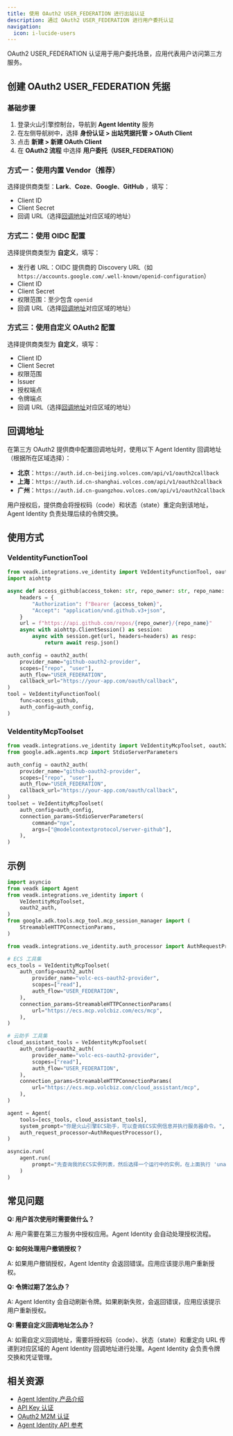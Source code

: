 ```yaml
---
title: 使用 OAuth2 USER_FEDERATION 进行出站认证
description: 通过 OAuth2 USER_FEDERATION 进行用户委托认证
navigation:
  icon: i-lucide-users
---
```


OAuth2 USER_FEDERATION 认证用于用户委托场景，应用代表用户访问第三方服务。

## 创建 OAuth2 USER_FEDERATION 凭据

### 基础步骤

1. 登录火山引擎控制台，导航到 **Agent Identity** 服务
2. 在左侧导航树中，选择 **身份认证 > 出站凭据托管 > OAuth Client**
3. 点击 **新建 > 新建 OAuth Client**
4. 在 **OAuth2 流程** 中选择 **用户委托（USER_FEDERATION）**

### 方式一：使用内置 Vendor（推荐）

选择提供商类型：**Lark**、**Coze**、**Google**、**GitHub** ，填写：
- Client ID
- Client Secret
- 回调 URL（选择[回调地址](./4.oauth2-user-federation-outbound.md#回调地址)对应区域的地址）

### 方式二：使用 OIDC 配置

选择提供商类型为 **自定义**，填写：
- 发行者 URL：OIDC 提供商的 Discovery URL（如 `https://accounts.google.com/.well-known/openid-configuration`）
- Client ID
- Client Secret
- 权限范围：至少包含 `openid`
- 回调 URL（选择[回调地址](./4.oauth2-user-federation-outbound.md#回调地址)对应区域的地址）

### 方式三：使用自定义 OAuth2 配置

选择提供商类型为 **自定义**，填写：
- Client ID
- Client Secret
- 权限范围
- Issuer
- 授权端点
- 令牌端点
- 回调 URL（选择[回调地址](./4.oauth2-user-federation-outbound.md#回调地址)对应区域的地址）

## 回调地址

在第三方 OAuth2 提供商中配置回调地址时，使用以下 Agent Identity 回调地址（根据所在区域选择）：

- **北京**：`https://auth.id.cn-beijing.volces.com/api/v1/oauth2callback`
- **上海**：`https://auth.id.cn-shanghai.volces.com/api/v1/oauth2callback`
- **广州**：`https://auth.id.cn-guangzhou.volces.com/api/v1/oauth2callback`

用户授权后，提供商会将授权码（code）和状态（state）重定向到该地址，Agent Identity 负责处理后续的令牌交换。

## 使用方式

### VeIdentityFunctionTool

```python
from veadk.integrations.ve_identity import VeIdentityFunctionTool, oauth2_auth
import aiohttp

async def access_github(access_token: str, repo_owner: str, repo_name: str):
    headers = {
        "Authorization": f"Bearer {access_token}",
        "Accept": "application/vnd.github.v3+json",
    }
    url = f"https://api.github.com/repos/{repo_owner}/{repo_name}"
    async with aiohttp.ClientSession() as session:
        async with session.get(url, headers=headers) as resp:
            return await resp.json()

auth_config = oauth2_auth(
    provider_name="github-oauth2-provider",
    scopes=["repo", "user"],
    auth_flow="USER_FEDERATION",
    callback_url="https://your-app.com/oauth/callback",
)
tool = VeIdentityFunctionTool(
    func=access_github,
    auth_config=auth_config,
)
```

### VeIdentityMcpToolset

```python
from veadk.integrations.ve_identity import VeIdentityMcpToolset, oauth2_auth
from google.adk.agents.mcp import StdioServerParameters

auth_config = oauth2_auth(
    provider_name="github-oauth2-provider",
    scopes=["repo", "user"],
    auth_flow="USER_FEDERATION",
    callback_url="https://your-app.com/oauth/callback",
)
toolset = VeIdentityMcpToolset(
    auth_config=auth_config,
    connection_params=StdioServerParameters(
        command="npx",
        args=["@modelcontextprotocol/server-github"],
    ),
)
```

## 示例

```python
import asyncio
from veadk import Agent
from veadk.integrations.ve_identity import (
    VeIdentityMcpToolset,
    oauth2_auth,
)
from google.adk.tools.mcp_tool.mcp_session_manager import (
    StreamableHTTPConnectionParams,
)

from veadk.integrations.ve_identity.auth_processor import AuthRequestProcessor

# ECS 工具集
ecs_tools = VeIdentityMcpToolset(
    auth_config=oauth2_auth(
        provider_name="volc-ecs-oauth2-provider",
        scopes=["read"],
        auth_flow="USER_FEDERATION",
    ),
    connection_params=StreamableHTTPConnectionParams(
        url="https://ecs.mcp.volcbiz.com/ecs/mcp",
    ),
)

# 云助手 工具集
cloud_assistant_tools = VeIdentityMcpToolset(
    auth_config=oauth2_auth(
        provider_name="volc-ecs-oauth2-provider",
        scopes=["read"],
        auth_flow="USER_FEDERATION",
    ),
    connection_params=StreamableHTTPConnectionParams(
        url="https://ecs.mcp.volcbiz.com/cloud_assistant/mcp",
    ),
)

agent = Agent(
    tools=[ecs_tools, cloud_assistant_tools],
    system_prompt="你是火山引擎ECS助手，可以查询ECS实例信息并执行服务器命令。",
    auth_request_processor=AuthRequestProcessor(),
)

asyncio.run(
    agent.run(
        prompt="先查询我的ECS实例列表，然后选择一个运行中的实例，在上面执行 'uname -a && df -h && free -m' 命令来检查系统信息、磁盘空间和内存使用情况"
    )
)
```

## 常见问题

**Q: 用户首次使用时需要做什么？**

A: 用户需要在第三方服务中授权应用。Agent Identity 会自动处理授权流程。

**Q: 如何处理用户撤销授权？**

A: 如果用户撤销授权，Agent Identity 会返回错误。应用应该提示用户重新授权。

**Q: 令牌过期了怎么办？**

A: Agent Identity 会自动刷新令牌。如果刷新失败，会返回错误，应用应该提示用户重新授权。

**Q: 需要自定义回调地址怎么办？**

A: 如需自定义回调地址，需要将授权码（code）、状态（state）和重定向 URL 传递到对应区域的 Agent Identity 回调地址进行处理。Agent Identity 会负责令牌交换和凭证管理。

## 相关资源

- [Agent Identity 产品介绍](./1.agent-identity-intro.md)
- [API Key 认证](./2.api-key-outbound.md)
- [OAuth2 M2M 认证](./3.oauth2-m2m-outbound.md)
- [Agent Identity API 参考](https://www.volcengine.com/docs/86848/1918752)
